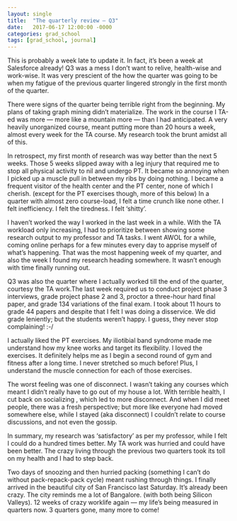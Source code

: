```yaml
---
layout: single
title:  "The quarterly review — Q3"
date:   2017-06-17 12:00:00 -0000
categories: grad_school
tags: [grad_school, journal]
---
```


This is probably a week late to update it. In fact, it’s been a week at Salesforce already! Q3 was a mess I don’t want to relive, health-wise and work-wise. It was very prescient of the how the quarter was going to be when my fatigue of the previous quarter lingered strongly in the first month of the quarter.

There were signs of the quarter being terrible right from the beginning. My plans of taking graph mining didn’t materialize. The work in the course I TA-ed was more — more like a mountain more — than I had anticipated. A very heavily unorganized course, meant putting more than 20 hours a week, almost every week for the TA course. My research took the brunt amidst all of this.

In retrospect, my first month of research was way better than the next 5 weeks. Those 5 weeks slipped away with a leg injury that required me to stop all physical activity to nil and undergo PT. It became so annoying when I picked up a muscle pull in between my ribs by doing nothing. I became a frequent visitor of the health center and the PT center, none of which I cherish. (except for the PT exercises though, more of this below) In a quarter with almost zero course-load, I felt a time crunch like none other. I felt inefficiency. I felt the tiredness. I felt ‘shitty’.

I haven’t worked the way I worked in the last week in a while. With the TA workload only increasing, I had to prioritize between showing some research output to my professor and TA tasks. I went AWOL for a while, coming online perhaps for a few minutes every day to apprise myself of what’s happening. That was the most happening week of my quarter, and also the week I found my research heading somewhere. It wasn’t enough with time finally running out.

Q3 was also the quarter where I actually worked till the end of the quarter, courtesy the TA work.The last week required us to conduct project phase 3 interviews, grade project phase 2 and 3, proctor a three-hour hard final paper, and grade 134 variations of the final exam. I took about 11 hours to grade 44 papers and despite that I felt I was doing a disservice. We did grade leniently; but the students weren’t happy. I guess, they never stop complaining! :-/

I actually liked the PT exercises. My iliotibial band syndrome made me understand how my knee works and target its flexibility. I loved the exercises. It definitely helps me as I begin a second round of gym and fitness after a long time. I never stretched so much before! Plus, I understand the muscle connection for each of those exercises.

The worst feeling was one of disconnect. I wasn’t taking any courses which meant I didn’t really have to go out of my house a lot. With terrible health, I cut back on socializing , which led to more disconnect. And when I did meet people, there was a fresh perspective; but more like everyone had moved somewhere else, while I stayed (aka disconnect) I couldn’t relate to course discussions, and not even the gossip.

In summary, my research was ‘satisfactory’ as per my professor, while I felt I could do a hundred times better. My TA work was hurried and could have been better. The crazy living through the previous two quarters took its toll on my health and I had to step back.

Two days of snoozing and then hurried packing (something I can’t do without pack-repack-pack cycle) meant rushing through things. I finally arrived in the beautiful city of San Francisco last Saturday. It’s already been crazy. The city reminds me a lot of Bangalore. (with both being Silicon Valleys). 12 weeks of crazy worklife again — my life’s being measured in quarters now. 3 quarters gone, many more to come!